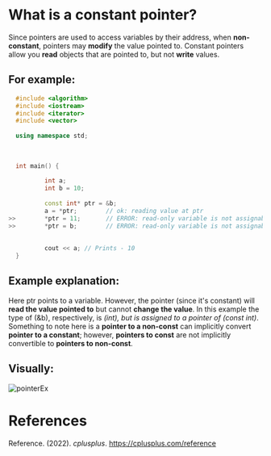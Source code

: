 # What is a constant pointer? 

Since pointers are used to access variables by their address, when **non-constant**, pointers may **modify** the value pointed to. Constant 
pointers allow you **read** objects that are pointed to, but not **write** values. 

## For example: 
```cpp 
  #include <algorithm>
  #include <iostream>
  #include <iterator>
  #include <vector>
  
  using namespace std;
  
  
  
  int main() {
  
          int a;
          int b = 10;
  
          const int* ptr = &b;
          a = *ptr;        // ok: reading value at ptr 
>>        *ptr = 11;       // ERROR: read-only variable is not assignable   
>>        *ptr = b;        // ERROR: read-only variable is not assignable
                             
                                                                              
          cout << a; // Prints - 10                                           
  }   
``` 

## Example explanation: 
Here ptr points to a variable. However, the pointer (since it's constant) will **read the value pointed to** but cannot **change the value**. In this 
example the type of (&b), respectively, is **(int*)**, but is assigned to a pointer of **(const int*)**. Something to note here is a **pointer to a non-const** can implicitly convert **pointer to a constant**; however, **pointers to const** are not implicitly convertible to **pointers to non-const**. 

## Visually: 

![pointerEx](https://user-images.githubusercontent.com/109105989/203875139-55d35463-8ab7-418a-8f3b-25403621f380.png)


# References 
Reference. (2022). *cplusplus*. <https://cplusplus.com/reference> 
